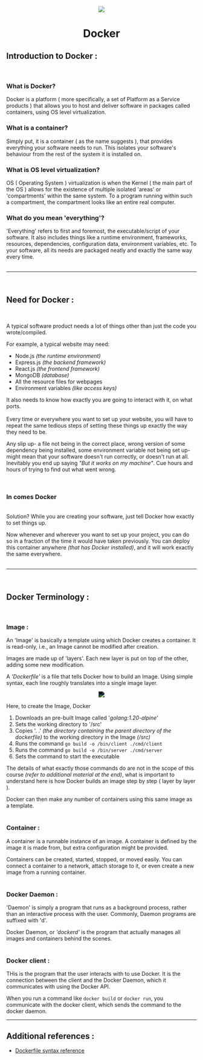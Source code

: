 <div align="center">
<image src="https://upload.wikimedia.org/wikipedia/en/thumb/f/f4/Docker_logo.svg/180px-Docker_logo.svg.png">

# **Docker**

</div>

## Introduction to Docker :
<br>

### **What is Docker?**

Docker is a platform ( more specifically, a set of Platform as a Service products ) that allows you to host and deliver software in packages called containers, using OS level virtualization.

### **What is a container?** 

Simply put, it is a container ( as the name suggests ), that provides everything your software needs to run. This isolates your software's behaviour from the rest of the system it is installed on.

### **What is OS level virtualization?**

OS ( Operating System ) virtualization is when the Kernel ( the main part of the OS ) allows for the existence of multiple isolated 'areas' or 'compartments' within the same system. To a program running within such a compartment, the compartment looks like an entire real computer.

### **What do you mean 'everything'?**

'Everything' refers to first and foremost, the executable/script of your software. It also includes things like a runtime environment, frameworks, resources, dependencies, configuration data, environment variables, etc. To your software, all its needs are packaged neatly and exactly the same way every time.
<br><br>

---
<br>

## Need for Docker :
<br>

A typical software product needs a lot of things other than just the code you wrote/compiled. 

For example, a typical website may need:

- Node.js *(the runtime environment)*
- Express.js *(the backend framework)*
- React.js *(the frontend framework)*
- MongoDB *(database)*
- All the resource files for webpages
- Environment variables *(like access keys)*

It also needs to know how exactly you are going to interact with it, on what ports. 
<br><br>
Every time or everywhere you want to set up your website, you will have to repeat the same tedious steps of setting these things up exactly the way they need to be.

Any slip up- a file not being in the correct place, wrong version of some dependency being installed, some environment variable not being set up- might mean that your software doesn't run correctly, or doesn't run at all. Inevitably you end up saying *"But it works on my machine"*.
Cue hours and hours of trying to find out what went wrong.

<br>

### **In comes Docker**

<br>
Solution? While you are creating your software, just tell Docker how exactly to set things up. 

Now whenever and wherever you want to set up your project, you can do so in a fraction of the time it would have taken previously. You can deploy this container anywhere *(that has Docker installed)*, and it will work exactly the same everywhere.
<br><br>

---
<br>

## Docker Terminology :
<br>

### **Image :**
An 'Image' is basically a template using which Docker creates a container. It is read-only, i.e., an Image cannot be modified after creation. 

Images are made up of 'layers'. Each new layer is put on top of the other, adding some new modification.

A *'Dockerfile'* is a file that tells Docker how to build an Image. Using simple syntax, each line roughly translates into a single image layer.

<div align="center">
<img src="https://docs.docker.com/build/guide/images/layers.png" style="filter: invert(100%) hue-rotate(180deg);"/>
</div>

Here, to create the Image, Docker

1. Downloads an pre-built Image called '*golang:1.20-alpine*'
2. Sets the working directory to '/src'
3. Copies '. .' *(the directory containing the parent directory of the dockerfile)* to the working directory in the Image *(/src)*
4. Runs the command  `go build -o /bin/client ./cmd/client`
5. Runs the command  `go build -o /bin/server ./cmd/server`
6. Sets the command to start the executable 

The details of what exactly those commands do are not in the scope of this course *(refer to additional material at the end)*, what is important to understand here is how Docker builds an image step by step ( layer by layer ).

Docker can then make any number of containers using this same image as a template.
<br><br>

### **Container :**
A container is a runnable instance of an image. A container is defined by the image it is made from, but extra configuration might be provided.

Containers can be created, started, stopped, or moved easily. You can connect a container to a network, attach storage to it, or even create a new image from a running container.
<br><br>

### **Docker Daemon :**
'Daemon' is simply a program that runs as a background process, rather than an interactive process with the user. Commonly, Daemon programs are suffixed with 'd'.

Docker Daemon, or *'dockerd'* is the program that actually manages all images and containers behind the scenes.
<br><br>

### **Docker client :**
THis is the program that the user interacts with to use Docker. It is the connection between the client and the Docker Daemon, which it communicates with using the Docker API.

When you run a command like `docker build` or `docker run`, you communicate with the docker client, which sends the command to the docker daemon.


---
## Additional references :
- [Dockerfile syntax reference](https://docs.docker.com/engine/reference/builder/)

